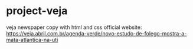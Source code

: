 # project-veja
 veja newspaper copy with html and css
 official website: https://veja.abril.com.br/agenda-verde/novo-estudo-de-folego-mostra-a-mata-atlantica-na-uti
 